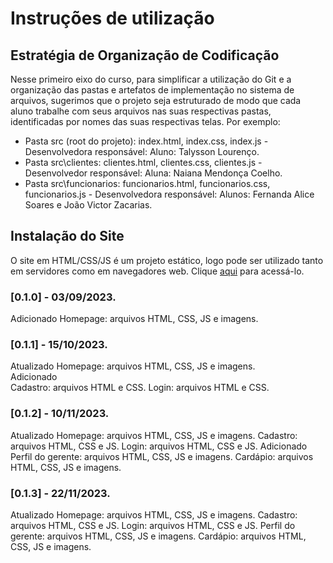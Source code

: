# Instruções de utilização

## Estratégia de Organização de Codificação 

Nesse primeiro eixo do curso, para simplificar a utilização do Git e a organização das pastas e artefatos de implementação no sistema de arquivos, sugerimos que o projeto seja estruturado de modo que cada aluno trabalhe com seus arquivos nas suas respectivas pastas, identificadas por nomes das suas respectivas telas. Por exemplo:
- Pasta src (root do projeto): index.html, index.css, index.js - Desenvolvedora responsável: Aluno: Talysson Lourenço.
- Pasta src\clientes: clientes.html, clientes.css, clientes.js - Desenvolvedor responsável: Aluna: Naiana Mendonça Coelho.
- Pasta src\funcionarios: funcionarios.html, funcionarios.css, funcionarios.js  - Desenvolvedora responsável: Alunos: Fernanda Alice Soares e João Victor Zacarias.

## Instalação do Site

O site em HTML/CSS/JS é um projeto estático, logo pode ser utilizado tanto em servidores como em navegadores web. Clique <a href="https://icei-puc-minas-pmv-ads.github.io/pmv-ads-2023-2-e1-proj-web-t1-easymenu/codigo-fonte/paginaInicial/index.html">aqui</a> para acessá-lo. 

### [0.1.0] - 03/09/2023.
Adicionado
Homepage: arquivos HTML, CSS, JS e imagens.

### [0.1.1] - 15/10/2023.
Atualizado
Homepage: arquivos HTML, CSS, JS e imagens.
<br>Adicionado</br>
Cadastro: arquivos HTML e CSS.
Login: arquivos HTML e CSS. 

### [0.1.2] - 10/11/2023.
Atualizado
Homepage: arquivos HTML, CSS, JS e imagens.
Cadastro: arquivos HTML, CSS e JS.
Login: arquivos HTML, CSS e JS.
Adicionado
Perfil do gerente: arquivos HTML, CSS, JS e imagens.
Cardápio: arquivos HTML, CSS, JS e imagens.

### [0.1.3] - 22/11/2023.
Atualizado
Homepage: arquivos HTML, CSS, JS e imagens.
Cadastro: arquivos HTML, CSS e JS.
Login: arquivos HTML, CSS e JS.
Perfil do gerente: arquivos HTML, CSS, JS e imagens.
Cardápio: arquivos HTML, CSS, JS e imagens.
